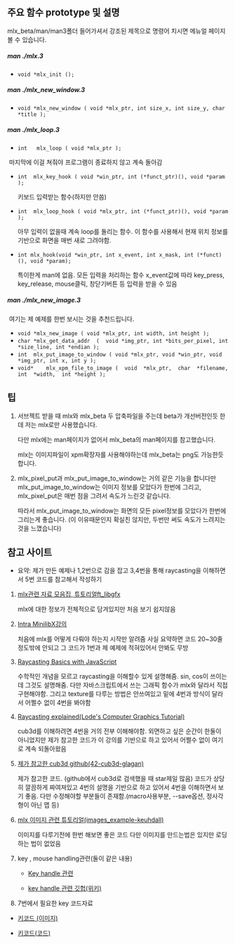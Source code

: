## 주요 함수 prototype 및 설명 

mlx_beta/man/man3폴더 들어가셔서 강조된 제목으로 명령어 치시면 메뉴얼 페이지 볼 수 있습니다.



##### man ./mlx.3

- `void	*mlx_init ();` 



##### man ./mlx_new_window.3

- `void	*mlx_new_window ( void *mlx_ptr, int size_x, int size_y, char *title );`



##### man ./mlx_loop.3

-    `int	mlx_loop ( void *mlx_ptr );`


   ​		마지막에 이걸 쳐줘야 프로그램이 종료하지 않고 계속 돌아감

- `int	mlx_key_hook ( void *win_ptr, int (*funct_ptr)(), void *param );`

  키보드 입력받는 함수(하지만 안씀)

- `int	mlx_loop_hook ( void *mlx_ptr, int (*funct_ptr)(), void *param );`

  아무 입력이 없을때 계속 loop를 돌리는 함수.
  이 함수를 사용해서 현재 위치 정보를 기반으로 화면을 매번 새로 그려야함.

- `int mlx_hook(void *win_ptr, int x_event, int x_mask, int (*funct)(), void *param);`

  특이한게 man에 없음.
  모든 입력을 처리하는 함수 x_event값에 따라 key_press, key_release, mouse클릭, 창닫기버튼 등 입력을 받을 수 있음



##### man ./mlx_new_image.3

​	여기는 제 예제를 한번 보시는 것을 추천드립니다.

- `void	*mlx_new_image ( void *mlx_ptr, int width, int height );`
- `char	*mlx_get_data_addr  (  void *img_ptr, int *bits_per_pixel, int *size_line, int *endian );`
- `int	mlx_put_image_to_window ( void *mlx_ptr, void *win_ptr, void *img_ptr, int x, int y );`
- `void*	mlx_xpm_file_to_image (  void  *mlx_ptr,  char  *filename,  int  *width,  int *height );`
      

## 팁

1. 서브젝트 받을 때 mlx와 mlx_beta 두 압축파일을 주는데 beta가 개선버전인듯 한데 저는 mlx로만 사용했습니다.

   다만 mlx에는 man페이지가 없어서 mlx_beta의 man페이지를 참고했습니다.

   mlx는 이미지파일이 xpm확장자를 사용해야하는데 mlx_beta는 png도 가능한듯합니다.


2. mlx_pixel_put과 mlx_put_image_to_window는 거의 같은 기능을 합니다만
   mlx_put_image_to_window는 이미지 정보를 모았다가 한번에 그리고, mlx_pixel_put은 매번 점을 그려서 속도가 느린것 같습니다.

   따라서 mlx_put_image_to_window는 화면의 모든 pixel정보를 모았다가 한번에 그리는게 좋습니다.
   (이 이유때문인지 확실친 않지만, 두번만 써도 속도가 느려지는것을 느꼈습니다)



## 참고 사이트



- 요약: 제가 만든 예제나 1,2번으로 감을 잡고 3,4번을 통해 raycasting을 이해하면서 5번 코드를 참고해서 작성하기



1. [mlx관련 자료 모음집, 튜토리얼ft_libgfx](https://github.com/qst0/ft_libgfx)

   mlx에 대한 정보가 전체적으로 담겨있지만 처음 보기 쉽지않음

2. [Intra MinilibX강의](https://elearning.intra.42.fr/notions/minilibx/subnotions)

   처음에 mlx를 어떻게 다뤄야 하는지 시작만 알려줌
   사실 요약하면 코드 20~30줄 정도밖에 안되고 그 코드가 1번과 제 예제에 적혀있어서 안봐도 무방

3. [Raycasting Basics with JavaScript](https://courses.pikuma.com/courses/take/raycasting/lessons/7503313-player-movement)

   수학적인 개념을 모르고 raycasting을 이해할수 있게 설명해줌.
   sin, cos이 쓰이는데 그것도 설명해줌.
   다만 자바스크립트에서 쓰는 그래픽 함수가 mlx와 달라서 직접 구현해야함.
   그리고 texture를 다루는 방법은 안쓰여있고 밑에 4번과 방식이 달라서 어쩔수 없이 4번을 봐야함

4. [Raycasting explained(Lode's Computer Graphics Tutorial)](https://lodev.org/cgtutor/raycasting.html)

   cub3d를 이해하려면 4번을 거의 전부 이해해야함.
   외면하고 싶은 순간이 한둘이 아니었지만 제가 참고한 코드가 이 강의를 기반으로 하고 있어서
   어쩔수 없이 여기로 계속 되돌아왔음

5. [제가 참고한 cub3d github(42-cub3d-glagan)](https://github.com/Glagan/42-cub3d)

   제가 참고한 코드. (github에서 cub3d로 검색했을 때 star제일 많음)
   코드가 상당히 깔끔하게 짜여져있고 4번의 설명을 기반으로 하고 있어서 4번을 이해하면서 보기 좋음.
   다만 수정해야할 부분들이 존재함.(macro사용부분, --save옵션, 정사각형이 아닌 맵 등)

6. [mlx 이미지 관련 튜토리얼(images_example-keuhdall)](https://github.com/keuhdall/images_example)

   이미지를 다루기전에 한번 해보면 좋은 코드
   다만 이미지를 만드는법은 있지만
   로딩하는 법이 없었음

7. key , mouse handling관련(둘이 같은 내용)

   - [Key handle 관련](https://stackoverflow.com/c/42network/questions/164)

   - [key handle 관련 깃헙(위키)](https://github.com/VBrazhnik/FdF/wiki/How-to-handle-mouse-buttons-and-key-presses%3F)

8. 7번에서 필요한 key 코드자료
- [키코드 (이미지)](https://raw.githubusercontent.com/VBrazhnik/FdF/master/images/key_codes.png)
  
- [키코드(코드)](https://gist.github.com/jfortin42/68a1fcbf7738a1819eb4b2eef298f4f8)
  

